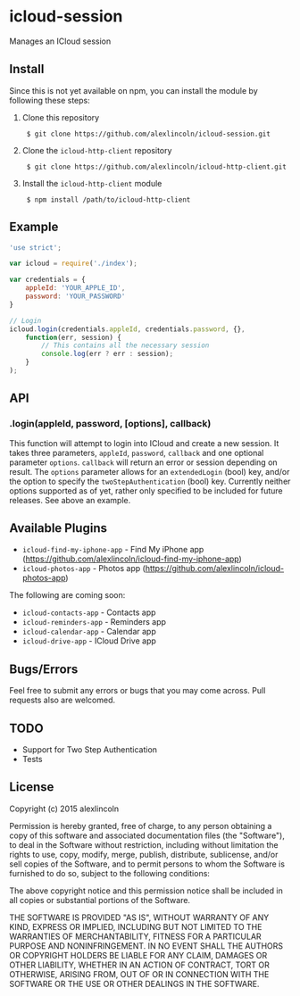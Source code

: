 # icloud-session
Manages an ICloud session

## Install
Since this is not yet available on npm, you can install the module by following
these steps:

1. Clone this repository

		$ git clone https://github.com/alexlincoln/icloud-session.git

2. Clone the `icloud-http-client` repository

		$ git clone https://github.com/alexlincoln/icloud-http-client.git

3. Install the `icloud-http-client` module

		$ npm install /path/to/icloud-http-client

## Example

```javascript
'use strict';

var icloud = require('./index');

var credentials = {
	appleId: 'YOUR_APPLE_ID',
	password: 'YOUR_PASSWORD'
}

// Login
icloud.login(credentials.appleId, credentials.password, {},
	function(err, session) {
		// This contains all the necessary session
		console.log(err ? err : session);
	}
);
```

## API
### .login(appleId, password, [options], callback)
This function will attempt to login into ICloud and create a new
session. It takes three parameters, `appleId`, `password`, `callback` and one
optional parameter `options`. `callback` will
return an error or session depending on result. The `options` parameter allows for an `extendedLogin`
(bool) key, and/or the option to specify the `twoStepAuthentication` (bool) key.
Currently neither options supported as of yet,
rather only specified to be included for future releases. See above an example.

## Available Plugins
- `icloud-find-my-iphone-app` - Find My iPhone app (https://github.com/alexlincoln/icloud-find-my-iphone-app)
- `icloud-photos-app` - Photos app (https://github.com/alexlincoln/icloud-photos-app)

The following are coming soon:
- `icloud-contacts-app` - Contacts app
- `icloud-reminders-app` - Reminders app
- `icloud-calendar-app` - Calendar app
- `icloud-drive-app` - ICloud Drive app

## Bugs/Errors
Feel free to submit any errors or bugs that you may come across. Pull requests also are welcomed.

## TODO
- Support for Two Step Authentication
- Tests

## License
Copyright (c) 2015 alexlincoln

Permission is hereby granted, free of charge, to any person obtaining a copy
of this software and associated documentation files (the "Software"), to deal
in the Software without restriction, including without limitation the rights
to use, copy, modify, merge, publish, distribute, sublicense, and/or sell
copies of the Software, and to permit persons to whom the Software is
furnished to do so, subject to the following conditions:

The above copyright notice and this permission notice shall be included in
all copies or substantial portions of the Software.

THE SOFTWARE IS PROVIDED "AS IS", WITHOUT WARRANTY OF ANY KIND, EXPRESS OR
IMPLIED, INCLUDING BUT NOT LIMITED TO THE WARRANTIES OF MERCHANTABILITY,
FITNESS FOR A PARTICULAR PURPOSE AND NONINFRINGEMENT. IN NO EVENT SHALL THE
AUTHORS OR COPYRIGHT HOLDERS BE LIABLE FOR ANY CLAIM, DAMAGES OR OTHER
LIABILITY, WHETHER IN AN ACTION OF CONTRACT, TORT OR OTHERWISE, ARISING FROM,
OUT OF OR IN CONNECTION WITH THE SOFTWARE OR THE USE OR OTHER DEALINGS IN
THE SOFTWARE.
